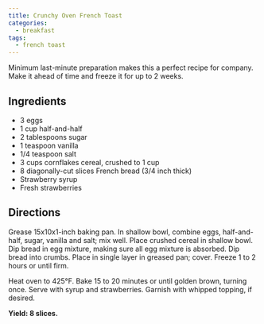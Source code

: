 ```yaml
---
title: Crunchy Oven French Toast
categories:
  - breakfast
tags:
  - french toast
---
```


Minimum last-minute preparation makes this a
perfect recipe for company. Make it ahead of time
and freeze it for up to 2 weeks.

## Ingredients

- 3 eggs
- 1 cup half-and-half
- 2 tablespoons sugar
- 1 teaspoon vanilla
- 1/4 teaspoon salt
- 3 cups cornflakes cereal, crushed to 1 cup
- 8 diagonally-cut slices French bread (3/4 inch thick)
- Strawberry syrup
- Fresh strawberries

## Directions

Grease 15x10x1-inch baking pan. In shallow bowl,
combine eggs, half-and-half, sugar, vanilla and salt;
mix well. Place crushed cereal in shallow bowl. Dip
bread in egg mixture, making sure all egg mixture is
absorbed. Dip bread into crumbs. Place in single
layer in greased pan; cover. Freeze 1 to 2 hours or
until firm.

Heat oven to 425°F. Bake 15 to 20 minutes or
until golden brown, turning once. Serve with syrup
and strawberries. Garnish with whipped topping,
if desired.

**Yield: 8 slices.**
